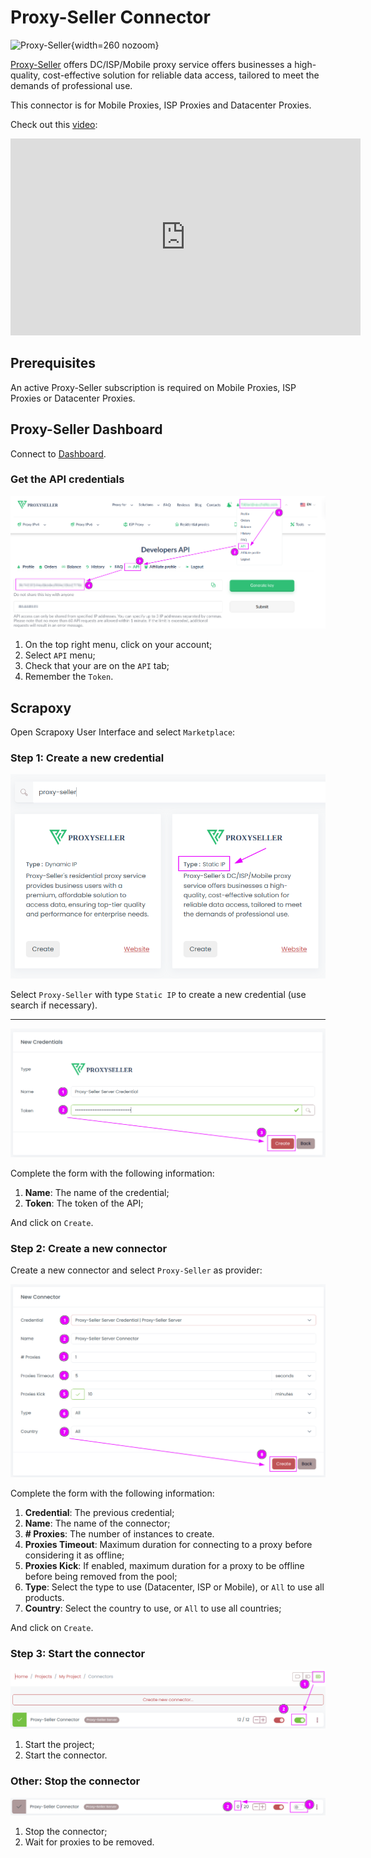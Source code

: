# Proxy-Seller Connector

![Proxy-Seller](/assets/images/proxy-seller.svg){width=260 nozoom}

[Proxy-Seller](/l/proxy-seller) offers DC/ISP/Mobile proxy service offers businesses a high-quality, cost-effective solution for reliable data access, tailored to meet the demands of professional use.

This connector is for Mobile Proxies, ISP Proxies and Datacenter Proxies.

Check out this [video](/l/youtube-proxy-seller):

<iframe width="560" height="315" src="https://www.youtube.com/embed/uGkVpWpBGDs" title="YouTube video player" frameborder="0" allow="accelerometer; autoplay; clipboard-write; encrypted-media; gyroscope; picture-in-picture; web-share" referrerpolicy="strict-origin-when-cross-origin" allowfullscreen></iframe>


## Prerequisites

An active Proxy-Seller subscription is required on Mobile Proxies, ISP Proxies or Datacenter Proxies.


## Proxy-Seller Dashboard

Connect to [Dashboard](/l/proxy-seller-dashboard).


### Get the API credentials

![PS Credentials token](../ps_credentials_token.png)

1. On the top right menu, click on your account;
2. Select `API` menu;
3. Check that your are on the `API` tab;
4. Remember the `Token`.


## Scrapoxy

Open Scrapoxy User Interface and select `Marketplace`:


### Step 1: Create a new credential

![Credential Select](spx_credential_select.png)

Select `Proxy-Seller` with type `Static IP` to create a new credential (use search if necessary).

---

![Credential Form](spx_credential_create.png)

Complete the form with the following information:
1. **Name**: The name of the credential;
2. **Token**: The token of the API;

And click on `Create`.


### Step 2: Create a new connector

Create a new connector and select `Proxy-Seller` as provider:

![Connector Create](spx_connector_create.png)

Complete the form with the following information:
1. **Credential**: The previous credential;
2. **Name**: The name of the connector;
3. **# Proxies**: The number of instances to create.
4. **Proxies Timeout**: Maximum duration for connecting to a proxy before considering it as offline;
5. **Proxies Kick**: If enabled, maximum duration for a proxy to be offline before being removed from the pool;
6. **Type**: Select the type to use (Datacenter, ISP or Mobile), or `All` to use all products.
7. **Country**: Select the country to use, or `All` to use all countries;

And click on `Create`.


### Step 3: Start the connector

![Connector Start](../spx_connector_start.png)

1. Start the project;
2. Start the connector.


### Other: Stop the connector

![Connector Stop](../spx_connector_stop.png)

1. Stop the connector;
2. Wait for proxies to be removed.
